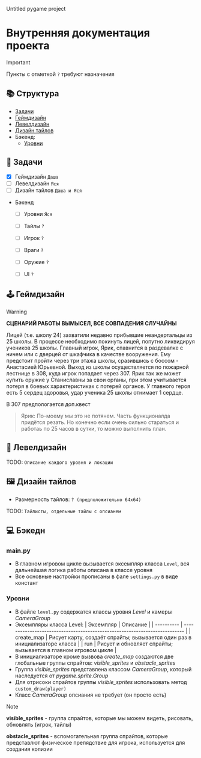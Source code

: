 Untitled pygame project
# Внутренняя документация проекта

> [!IMPORTANT]
> Пункты с отметкой `?` требуют назначения


## 📚 Структура
- [Задачи](https://github.com/PlakIA/pygame-resources/blob/master/pygame_iternal.md#-%D0%B7%D0%B0%D0%B4%D0%B0%D1%87%D0%B8)
- [Геймдизайн](https://github.com/PlakIA/pygame-resources/blob/master/pygame_iternal.md#-%D0%B3%D0%B5%D0%B9%D0%BC%D0%B4%D0%B8%D0%B7%D0%B0%D0%B9%D0%BD)
- [Левелдизайн](https://github.com/PlakIA/pygame-resources/blob/master/pygame_iternal.md#-%D0%BB%D0%B5%D0%B2%D0%B5%D0%BB%D0%B4%D0%B8%D0%B7%D0%B0%D0%B9%D0%BD)
- [Дизайн тайлов](https://github.com/PlakIA/pygame-resources/blob/master/pygame_iternal.md#-%D0%B4%D0%B8%D0%B7%D0%B0%D0%B9%D0%BD-%D1%82%D0%B0%D0%B9%D0%BB%D0%BE%D0%B2)
- Бэкенд:
  - [Уровни](https://github.com/PlakIA/pygame-resources/blob/master/pygame_iternal.md#%D1%83%D1%80%D0%BE%D0%B2%D0%BD%D0%B8)





## 📑 Задачи
- [x] Геймдизайн `Даша`
- [ ] Левелдизайн `Яся`
- [ ] Дизайн тайлов `Даша и Яся`
- Бэкенд
  - [ ] Уровни `Яся`
  - [ ] Тайлы `?`
  - [ ] Игрок `?`
  - [ ] Враги `?`
  - [ ] Оружие `?`
  - [ ] UI `?`


## 🕹 Геймдизайн 

> [!WARNING]
> **СЦЕНАРИЙ РАБОТЫ ВЫМЫСЕЛ, ВСЕ СОВПАДЕНИЯ СЛУЧАЙНЫ**

Лицей (т.е. школу 24) захватили недавно прибывшие неандертальцы из 25 школы. В процессе необходимо покинуть лицей, попутно ликвидируя учеников 25 школы. Главный игрок, Ярик, спавнится в раздевалке с ничем или с дверцей от шкафчика в качестве вооружения. Ему предстоит пройти через три этажа школы, сразившись с боссом - Анастасией Юрьевной. Выход из школы осуществляется по пожарной лестнице в 308, куда игрок попадает через 307. Ярик так же может купить оружие у Станиславны за свои органы, при этом учитывается потеря в боевых характеристиках с потерей органов. У главного героя есть 5 сердец здоровья, удар ученика 25 школы отнимает 1 сердце.

В 307 предпологается доп.квест

> Ярик: По-моему мы это не потянем. Часть функционалда придётся резать. Но конечно если очень сильно стараться и работаь по 25 часов в сутки, то можно выполнить план.


## 📐 Левелдизайн
TODO: `Описание каждого уровня и локации`


## 🖼 Дизайн тайлов
- Размерность тайлов: `? (предположительно 64x64)`

TODO: `Тайлисты, отдельные тайлы с опсианем`


## 💻 Бэкедн


### main.py
- В главном игровом цикле вызывается эксемпляр класса `Level`, вся дальнейшая логика работы описана в классе уровня
- Все основные настройки прописаны в фале `settings.py` в виде констант

  
### Уровни
- В файле `level.py` содержатся классы уровня *Level* и камеры *CameraGroup*
- Эксемпляры класса Level:
    | Эксемпляр  | Описание                                                                   |
    | ---------- | -------------------------------------------------------------------------- |
    | create_map | Рисует карту, создаёт спрайты; вызывается один раз в инициализаторе класса |
    | run        | Рисует и обновляет спрайты; вызывается в главном игровом цикле             |
- В инициализаторе кроме вызвова *create_map* создаются две глобальные группы спрайтов: *visible_sprites* и *obstacle_sprites*
- Группа *visible_sprites* представлена классом *CameraGroup*, который наследуется от *pygame.sprite.Group*
- Для отрисоки спрайтов группы *visible_sprites* использовать метод `custom_draw(player)`
- Класс *CameraGroup* опсиания не требует (он просто есть)

> [!NOTE]
  > **visible_sprites** - группа спрайтов, которые мы можем видеть, рисовать, обновлять (игрок, тайлы)
  > 
  > **obstacle_sprites** - вспомогательная группа спрайтов, которые представлют физическое препядствие для игрока, используется для создания колизии
  
